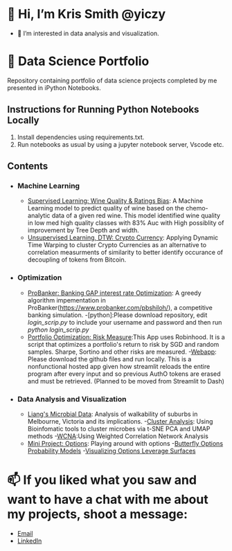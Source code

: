 # 👋 Hi, I’m Kris Smith @yiczy
- 👀 I’m interested in data analysis and visualization.

# 🌱 Data Science Portfolio
Repository containing portfolio of data science projects completed by me presented in iPython Notebooks.


## Instructions for Running Python Notebooks Locally
1. Install dependencies using requirements.txt.
2. Run notebooks as usual by using a jupyter notebook server, Vscode etc.

## Contents

- ### Machine Learning

	- [Supervised Learning: Wine Quality & Ratings Bias](https://github.com/yiczy/Wine-Quality/blob/main/Wine%20Quality.ipynb): A Machine Learning model to predict quality of wine based on the chemo-analytic data of a given red wine. This model identified wine quality in low med high quality classes with 83% Auc with High possiblity of improvement by Tree Depth and width.
	- [Unsupervised Learning, DTW: Crypto Currency](https://github.com/yiczy/DTW/blob/main/FinancialTimeSeriesClusteringDTW.ipynb): Applying Dynamic Time Warping to cluster Crypto Currencies as an alternative to correlation measurments of similarity to better identify occurance of decoupling of tokens from Bitcoin.

- ### Optimization

	- [ProBanker: Banking GAP interest rate Optimization](https://github.com/sajal2692/data-science-portfolio/blob/master/3-Way%20Sentiment%20Analysis%20for%20Tweets.ipynb): A greedy algorithm impementation in ProBanker(https://www.probanker.com/pbshiloh/), a competitive banking simulation.
    -[python]:Please download repository, edit _login_scrip.py_ to include your username and password and then run _python login_scrip.py_
	- [Portfolio Optimization: Risk Measure](https://github.com/yiczy/Portfolio-Optimization):This App uses Robinhood. It is a script that optimizes a portfolio's return to risk by SGD and random samples. Sharpe, Sortino and other risks are measured.
		-[Webapp](https://share.streamlit.io/kss239/streamlit_dashboard_portfolio_opt/main/app.py?utm_medium=email&_hsmi=215986359&_hsenc=p2ANqtz-_NJI2LSNy5FepUy3lBbQFHTA9Y-0L4BwRF4-YjbKled6tsR0FXLvb-opE1BDcNKkanrXCqBXPCL3IkLOuVwVEPVQ220SSbMg0fSPtn0grUl_aoXF0&utm_content=215986359&utm_source=hs_email): Please download the github files and run locally. This is a nonfunctional hosted app given how streamlit reloads the entire program after every input and so previous AuthO tokens are erased and must be retrieved. (Planned to be moved from Streamlit to Dash)

- ### Data Analysis and Visualization

	- [Liang's Microbial Data](https://github.com/sajal2692/Scalable-Walkability-Analysis-of-Melbourne): Analysis of walkability of suburbs in Melbourne, Victoria and its implications.
    -[Cluster Analysis](https://github.com/yiczy/Liang-s-Project/blob/main/ClusteringProcessing.ipynb): Using Bioinfomatic tools to cluster microbes via t-SNE PCA and UMAP methods
    -[WCNA](https://github.com/yiczy/Liang-s-Project/blob/main/WCNA.ipynb):Using Weighted Correlation Network Analysis
	- [Mini Project: Options](https://github.com/sajal2692/data-science-portfolio/blob/master/Titanic%20Dataset%20-%20Exploratory%20Analysis.ipynb): Playing around with options
    -[Butterfly Options Probability Models](https://github.com/yiczy/Options-Visualizations/blob/main/ButterflyOptions%20Probabilities.ipynb)
    -[Visualizing Options Leverage Surfaces](https://github.com/yiczy/Options-Visualizations/blob/main/OptionLeverageSurface.ipynb)



# 📫 If you liked what you saw and want to have a chat with me about my projects, shoot a message:
- [Email](yiczyclean@gmail.com)
- [LinkedIn](www.linkedin.com/in/kss239)
